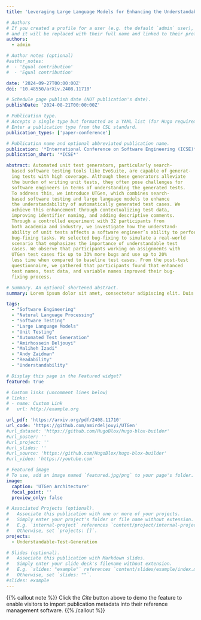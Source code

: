 ```yaml
---
title: 'Leveraging Large Language Models for Enhancing the Understandability of Generated Unit Tests'

# Authors
# If you created a profile for a user (e.g. the default `admin` user), write the username (folder name) here
# and it will be replaced with their full name and linked to their profile.
authors:
  - admin

# Author notes (optional)
#author_notes:
#  - 'Equal contribution'
#  - 'Equal contribution'

date: '2024-09-27T00:00:00Z'
doi: '10.48550/arXiv.2408.11710'

# Schedule page publish date (NOT publication's date).
publishDate: '2024-08-21T00:00:00Z'

# Publication type.
# Accepts a single type but formatted as a YAML list (for Hugo requirements).
# Enter a publication type from the CSL standard.
publication_types: ['paper-conference']

# Publication name and optional abbreviated publication name.
publication: '*International Conference on Software Engineering (ICSE)*'
publication_short: '*ICSE*'

abstract: Automated unit test generators, particularly search-
  based software testing tools like EvoSuite, are capable of generat-
  ing tests with high coverage. Although these generators alleviate
  the burden of writing unit tests, they often pose challenges for
  software engineers in terms of understanding the generated tests.
  To address this, we introduce UTGen, which combines search-
  based software testing and large language models to enhance
  the understandability of automatically generated test cases. We
  achieve this enhancement through contextualizing test data,
  improving identifier naming, and adding descriptive comments.
  Through a controlled experiment with 32 participants from
  both academia and industry, we investigate how the understand-
  ability of unit tests affects a software engineer’s ability to perform
  bug-fixing tasks. We selected bug-fixing to simulate a real-world
  scenario that emphasizes the importance of understandable test
  cases. We observe that participants working on assignments with
  UTGen test cases fix up to 33% more bugs and use up to 20%
  less time when compared to baseline test cases. From the post-test
  questionnaire, we gathered that participants found that enhanced
  test names, test data, and variable names improved their bug-
  fixing process.

# Summary. An optional shortened abstract.
summary: Lorem ipsum dolor sit amet, consectetur adipiscing elit. Duis posuere tellus ac convallis placerat. Proin tincidunt magna sed ex sollicitudin condimentum.

tags:
  - "Software Engineering"
  - "Natural Language Processing"
  - "Software Testing"
  - "Large Language Models"
  - "Unit Testing"
  - "Automated Test Generation"
  - "Amirhossein Deljouyi"
  - "Maliheh Izadi"
  - "Andy Zaidman"
  - "Readability"
  - "Understandability"

# Display this page in the Featured widget?
featured: true

# Custom links (uncomment lines below)
# links:
# - name: Custom Link
#   url: http://example.org

url_pdf: 'https://arxiv.org/pdf/2408.11710'
url_code: 'https://github.com/amirdeljouyi/UTGen'
#url_dataset: 'https://github.com/HugoBlox/hugo-blox-builder'
#url_poster: ''
#url_project: ''
#url_slides: ''
#url_source: 'https://github.com/HugoBlox/hugo-blox-builder'
#url_video: 'https://youtube.com'

# Featured image
# To use, add an image named `featured.jpg/png` to your page's folder.
image:
  caption: 'UTGen Architecture'
  focal_point: ''
  preview_only: false

# Associated Projects (optional).
#   Associate this publication with one or more of your projects.
#   Simply enter your project's folder or file name without extension.
#   E.g. `internal-project` references `content/project/internal-project/index.md`.
#   Otherwise, set `projects: []`.
projects:
  - Understandable-Test-Generation

# Slides (optional).
#   Associate this publication with Markdown slides.
#   Simply enter your slide deck's filename without extension.
#   E.g. `slides: "example"` references `content/slides/example/index.md`.
#   Otherwise, set `slides: ""`.
#slides: example
---
```


{{% callout note %}}
Click the _Cite_ button above to demo the feature to enable visitors to import publication metadata into their reference management software.
{{% /callout %}}